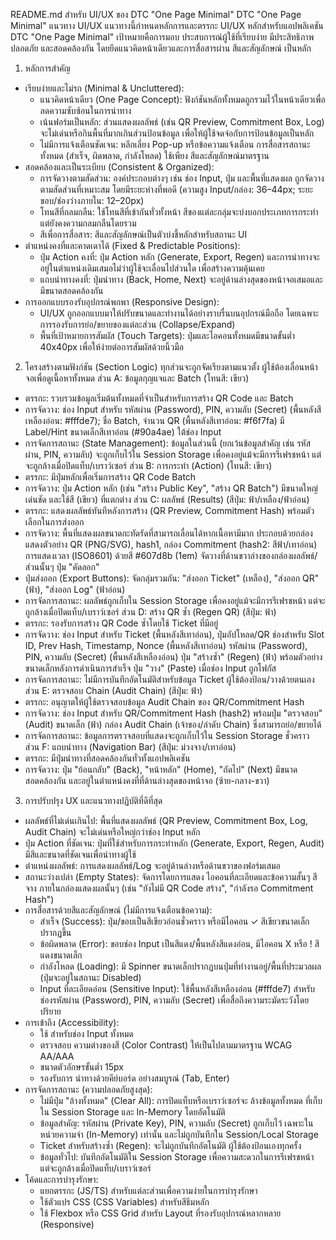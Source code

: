 README.md สำหรับ UI/UX ของ DTC "One Page Minimal" 
DTC "One Page Minimal" แนวทาง UI/UX
แนวทางนี้กำหนดหลักการและตรรกะ UI/UX หลักสำหรับแอปพลิเคชัน DTC "One Page Minimal" เป้าหมายคือการมอบ ประสบการณ์ผู้ใช้ที่เรียบง่าย มีประสิทธิภาพ ปลอดภัย และสอดคล้องกัน โดยยึดแนวคิดหน้าเดียวและการสื่อสารผ่าน สีและสัญลักษณ์ เป็นหลัก
1. หลักการสำคัญ
 * เรียบง่ายและไม่รก (Minimal & Uncluttered):
   * แนวคิดหน้าเดียว (One Page Concept): ฟังก์ชันหลักทั้งหมดถูกรวมไว้ในหน้าเดียวเพื่อลดความซับซ้อนในการนำทาง
   * เน้นฟอร์มเป็นหลัก: ส่วนแสดงผลลัพธ์ (เช่น QR Preview, Commitment Box, Log) จะไม่เด่นหรือกินพื้นที่มากเกินส่วนป้อนข้อมูล เพื่อให้ผู้ใช้จดจ่อกับการป้อนข้อมูลเป็นหลัก
   * ไม่มีการแจ้งเตือนชัดเจน: หลีกเลี่ยง Pop-up หรือข้อความแจ้งเตือน การสื่อสารสถานะทั้งหมด (สำเร็จ, ผิดพลาด, กำลังโหลด) ใช้เพียง สีและสัญลักษณ์มาตรฐาน
 * สอดคล้องและเป็นระเบียบ (Consistent & Organized):
   * การจัดวางตามสัดส่วน: องค์ประกอบต่างๆ เช่น ช่อง Input, ปุ่ม และพื้นที่แสดงผล ถูกจัดวางตามสัดส่วนที่เหมาะสม โดยมีระยะห่างที่พอดี (ความสูง Input/กล่อง: 36–44px; ระยะขอบ/ช่องว่างภายใน: 12–20px)
   * โทนสีที่กลมกลืน: ใช้โทนสีที่เข้ากันทั่วทั้งหน้า สีของแต่ละกลุ่มจะบ่งบอกประเภทการกระทำ แต่ยังคงความกลมกลืนโดยรวม
   * สีเพื่อการสื่อสาร: สีและสัญลักษณ์เป็นตัวบ่งชี้หลักสำหรับสถานะ UI
 * ตำแหน่งคงที่และคาดเดาได้ (Fixed & Predictable Positions):
   * ปุ่ม Action คงที่: ปุ่ม Action หลัก (Generate, Export, Regen) และการนำทางจะอยู่ในตำแหน่งเดิมเสมอไม่ว่าผู้ใช้จะเลื่อนไปส่วนใด เพื่อสร้างความคุ้นเคย
   * แถบนำทางคงที่: ปุ่มนำทาง (Back, Home, Next) จะอยู่ด้านล่างสุดของหน้าจอเสมอและมีขนาดสอดคล้องกัน
 * การออกแบบรองรับอุปกรณ์พกพา (Responsive Design):
   * UI/UX ถูกออกแบบมาให้ปรับขนาดและทำงานได้อย่างราบรื่นบนอุปกรณ์มือถือ โดยเฉพาะการรองรับการย่อ/ขยายของแต่ละส่วน (Collapse/Expand)
   * พื้นที่เป้าหมายการสัมผัส (Touch Targets): ปุ่มและไอคอนทั้งหมดมีขนาดขั้นต่ำ 40x40px เพื่อให้ง่ายต่อการสัมผัสด้วยนิ้วมือ
2. โครงสร้างตามฟังก์ชัน (Section Logic)
ทุกส่วนจะถูกจัดเรียงตามแนวตั้ง ผู้ใช้ต้องเลื่อนหน้าจอเพื่อดูเนื้อหาทั้งหมด
ส่วน A: ข้อมูลกุญแจและ Batch (โทนสี: เขียว)
 * ตรรกะ: รวบรวมข้อมูลเริ่มต้นทั้งหมดที่จำเป็นสำหรับการสร้าง QR Code และ Batch
 * การจัดวาง: ช่อง Input สำหรับ รหัสผ่าน (Password), PIN, ความลับ (Secret) (พื้นหลังสีเหลืองอ่อน: #fffde7); ชื่อ Batch, จำนวน QR (พื้นหลังสีเทาอ่อน: #f6f7fa) มี Label/Hint ขนาดเล็กสีเทาอ่อน (#90a4ae) ใต้ช่อง Input
 * การจัดการสถานะ (State Management): ข้อมูลในส่วนนี้ (ยกเว้นข้อมูลสำคัญ เช่น รหัสผ่าน, PIN, ความลับ) จะถูกเก็บไว้ใน Session Storage เพื่อคงอยู่แม้จะมีการรีเฟรชหน้า แต่จะถูกล้างเมื่อปิดแท็บ/เบราว์เซอร์
ส่วน B: การกระทำ (Action) (โทนสี: เขียว)
 * ตรรกะ: มีปุ่มหลักเพื่อเริ่มการสร้าง QR Code Batch
 * การจัดวาง: ปุ่ม Action หลัก (เช่น "สร้าง Public Key", "สร้าง QR Batch") มีขนาดใหญ่ เด่นชัด และใช้สี (เขียว) ที่แตกต่าง
ส่วน C: ผลลัพธ์ (Results) (สีปุ่ม: ฟ้า/เหลือง/ฟ้าอ่อน)
 * ตรรกะ: แสดงผลลัพธ์ทันทีหลังการสร้าง (QR Preview, Commitment Hash) พร้อมตัวเลือกในการส่งออก
 * การจัดวาง: พื้นที่แสดงผลขนาดกะทัดรัดที่สามารถเลื่อนได้หากเนื้อหามีมาก ประกอบด้วยกล่องแสดงตัวอย่าง QR (PNG/SVG), hash1, กล่อง Commitment (hash2: สีฟ้า/เทาอ่อน) การแสดงเวลา (ISO8601) ด้วยสี #607d8b (1em) จัดวางที่ด้านขวาล่างของกล่องผลลัพธ์/ส่วนนั้นๆ ปุ่ม "คัดลอก"
 * ปุ่มส่งออก (Export Buttons): จัดกลุ่มรวมกัน: "ส่งออก Ticket" (เหลือง), "ส่งออก QR" (ฟ้า), "ส่งออก Log" (ฟ้าอ่อน)
 * การจัดการสถานะ: ผลลัพธ์ถูกเก็บใน Session Storage เพื่อคงอยู่แม้จะมีการรีเฟรชหน้า แต่จะถูกล้างเมื่อปิดแท็บ/เบราว์เซอร์
ส่วน D: สร้าง QR ซ้ำ (Regen QR) (สีปุ่ม: ฟ้า)
 * ตรรกะ: รองรับการสร้าง QR Code ซ้ำโดยใช้ Ticket ที่มีอยู่
 * การจัดวาง: ช่อง Input สำหรับ Ticket (พื้นหลังสีเทาอ่อน), ปุ่มอัปโหลด/QR ช่องสำหรับ Slot ID, Prev Hash, Timestamp, Nonce (พื้นหลังสีเทาอ่อน) รหัสผ่าน (Password), PIN, ความลับ (Secret) (พื้นหลังสีเหลืองอ่อน) ปุ่ม "สร้างซ้ำ" (Regen) (ฟ้า) พร้อมตัวอย่างขนาดเล็กหลังการดำเนินการสำเร็จ ปุ่ม "วาง" (Paste) เมื่อช่อง Input ถูกโฟกัส
 * การจัดการสถานะ: ไม่มีการบันทึกอัตโนมัติสำหรับข้อมูล Ticket ผู้ใช้ต้องป้อน/วางด้วยตนเอง
ส่วน E: ตรวจสอบ Chain (Audit Chain) (สีปุ่ม: ฟ้า)
 * ตรรกะ: อนุญาตให้ผู้ใช้ตรวจสอบข้อมูล Audit Chain ของ QR/Commitment Hash
 * การจัดวาง: ช่อง Input สำหรับ QR/Commitment Hash (hash2) พร้อมปุ่ม "ตรวจสอบ" (Audit) ขนาดเล็ก (ฟ้า) กล่อง Audit Chain (เจ้าของ/ลำดับ Chain) ซึ่งสามารถย่อ/ขยายได้
 * การจัดการสถานะ: ข้อมูลการตรวจสอบที่แสดงจะถูกเก็บไว้ใน Session Storage ชั่วคราว
ส่วน F: แถบนำทาง (Navigation Bar) (สีปุ่ม: ม่วงจาง/เทาอ่อน)
 * ตรรกะ: มีปุ่มนำทางที่สอดคล้องกันทั่วทั้งแอปพลิเคชัน
 * การจัดวาง: ปุ่ม "ย้อนกลับ" (Back), "หน้าหลัก" (Home), "ถัดไป" (Next) มีขนาดสอดคล้องกัน และอยู่ในตำแหน่งคงที่ที่ด้านล่างสุดของหน้าจอ (ซ้าย-กลาง-ขวา)
3. การปรับปรุง UX และแนวทางปฏิบัติที่ดีที่สุด
 * ผลลัพธ์ที่ไม่เด่นเกินไป: พื้นที่แสดงผลลัพธ์ (QR Preview, Commitment Box, Log, Audit Chain) จะไม่เด่นหรือใหญ่กว่าช่อง Input หลัก
 * ปุ่ม Action ที่ชัดเจน: ปุ่มที่ใช้สำหรับการกระทำหลัก (Generate, Export, Regen, Audit) มีสีและขนาดที่ชัดเจนเพื่อนำทางผู้ใช้
 * ตำแหน่งผลลัพธ์: การแสดงผลลัพธ์/Log จะอยู่ด้านล่างหรือด้านขวาของฟอร์มเสมอ
 * สถานะว่างเปล่า (Empty States): จัดการโดยการแสดง ไอคอนที่ละเอียดและข้อความสั้นๆ สีจาง ภายในกล่องแสดงผลนั้นๆ (เช่น "ยังไม่มี QR Code สร้าง", "กำลังรอ Commitment Hash")
 * การสื่อสารด้วยสีและสัญลักษณ์ (ไม่มีการแจ้งเตือนข้อความ):
   * สำเร็จ (Success): ปุ่ม/ขอบเป็นสีเขียวอ่อนชั่วคราว หรือมีไอคอน ✓ สีเขียวขนาดเล็กปรากฏขึ้น
   * ข้อผิดพลาด (Error): ขอบช่อง Input เป็นสีแดง/พื้นหลังสีแดงอ่อน, มีไอคอน X หรือ ! สีแดงขนาดเล็ก
   * กำลังโหลด (Loading): มี Spinner ขนาดเล็กปรากฏบนปุ่มที่ทำงานอยู่/พื้นที่ประมวลผล (ปุ่มจะอยู่ในสถานะ Disabled)
   * Input ที่ละเอียดอ่อน (Sensitive Input): ใช้พื้นหลังสีเหลืองอ่อน (#fffde7) สำหรับช่องรหัสผ่าน (Password), PIN, ความลับ (Secret) เพื่อสื่อถึงความระมัดระวังโดยปริยาย
 * การเข้าถึง (Accessibility):
   * ใช้ <label for="..."> สำหรับช่อง Input ทั้งหมด
   * ตรวจสอบ ความต่างของสี (Color Contrast) ให้เป็นไปตามมาตรฐาน WCAG AA/AAA
   * ขนาดตัวอักษรขั้นต่ำ 15px
   * รองรับการ นำทางด้วยคีย์บอร์ด อย่างสมบูรณ์ (Tab, Enter)
 * การจัดการสถานะ (ความปลอดภัยสูงสุด):
   * ไม่มีปุ่ม "ล้างทั้งหมด" (Clear All): การปิดแท็บหรือเบราว์เซอร์จะ ล้างข้อมูลทั้งหมด ที่เก็บใน Session Storage และ In-Memory โดยอัตโนมัติ
   * ข้อมูลสำคัญ: รหัสผ่าน (Private Key), PIN, ความลับ (Secret) ถูกเก็บไว้ เฉพาะในหน่วยความจำ (In-Memory) เท่านั้น และไม่ถูกบันทึกใน Session/Local Storage
   * Ticket สำหรับสร้างซ้ำ (Regen): จะไม่ถูกบันทึกอัตโนมัติ ผู้ใช้ต้องป้อนเองทุกครั้ง
   * ข้อมูลทั่วไป: บันทึกอัตโนมัติใน Session Storage เพื่อความสะดวกในการรีเฟรชหน้า แต่จะถูกล้างเมื่อปิดแท็บ/เบราว์เซอร์
 * โค้ดและการบำรุงรักษา:
   * แยกตรรกะ (JS/TS) สำหรับแต่ละส่วนเพื่อความง่ายในการบำรุงรักษา
   * ใช้ตัวแปร CSS (CSS Variables) สำหรับสีธีมหลัก
   * ใช้ Flexbox หรือ CSS Grid สำหรับ Layout ที่รองรับอุปกรณ์หลากหลาย (Responsive)
